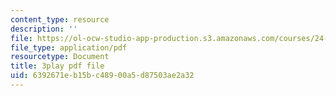 ```yaml
---
content_type: resource
description: ''
file: https://ol-ocw-studio-app-production.s3.amazonaws.com/courses/24-908-creole-language-and-caribbean-identities-spring-2017/6392671eb15bc48900a5d87503ae2a32_aRZax7Y2t7g.pdf
file_type: application/pdf
resourcetype: Document
title: 3play pdf file
uid: 6392671e-b15b-c489-00a5-d87503ae2a32
---
```

